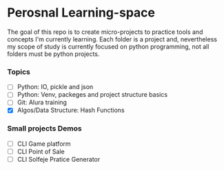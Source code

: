 # Perosnal Learning-space

The goal of this repo is to create micro-projects to practice tools and concepts I'm currently learning.
Each folder is a project and, nevertheless my scope of study is currently focused on python programming, not all folders must be python projects.

### Topics

- [ ] Python: IO, pickle and json
- [ ] Python: Venv, packeges and project structure basics
- [ ] Git: Alura training
- [x] Algos/Data Structure: Hash Functions

### Small projects Demos

- [ ] CLI Game platform
- [ ] CLI Point of Sale
- [ ] CLI Solfeje Pratice Generator
